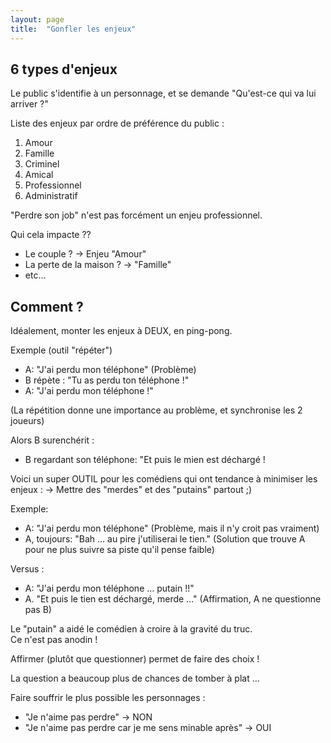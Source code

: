 ```yaml
---
layout: page
title:  "Gonfler les enjeux"
---
```


## 6 types d'enjeux

Le public s'identifie à un personnage, et se demande "Qu'est-ce qui va lui arriver ?"

Liste des enjeux par ordre de préférence du public :

1. Amour
2. Famille
3. Criminel
4. Amical
5. Professionnel
6. Administratif

"Perdre son job" n'est pas forcément un enjeu professionnel.  

Qui cela impacte ??  

- Le couple ? → Enjeu "Amour"
- La perte de la maison ? → "Famille"
- etc…  

## Comment ?  
Idéalement, monter les enjeux à DEUX, en ping-pong.  

Exemple (outil "répéter")
- A: "J'ai perdu mon téléphone" (Problème)
- B répète : "Tu as perdu ton téléphone !"
- A: "J'ai perdu mon téléphone !"

(La répétition donne une importance au problème, et synchronise les 2 joueurs)

Alors B surenchérit :
- B regardant son téléphone: "Et puis le mien est déchargé !  

Voici un super OUTIL pour les comédiens qui ont tendance à minimiser les enjeux :
→ Mettre des "merdes" et des "putains" partout ;)

Exemple:
- A: "J'ai perdu mon téléphone" (Problème, mais il n'y croit pas vraiment)
- A, toujours: "Bah … au pire j'utiliserai le tien." (Solution que trouve A pour ne plus suivre sa piste qu'il pense faible)

Versus :
- A: "J'ai perdu mon téléphone … putain !!"
- A. "Et puis le tien est déchargé, merde …" (Affirmation, A ne questionne pas B)

Le "putain" a aidé le comédien à croire à la gravité du truc.  
Ce n'est pas anodin !  

Affirmer (plutôt que questionner) permet de faire des choix !  

La question a beaucoup plus de chances de tomber à plat …  

Faire souffrir le plus possible les personnages :
- "Je n'aime pas perdre" → NON
- "Je n'aime pas perdre car je me sens minable après" → OUI

